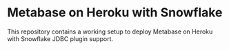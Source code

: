# Metabase on Heroku with Snowflake

This repository contains a working setup to deploy Metabase on Heroku with Snowflake JDBC plugin support.
